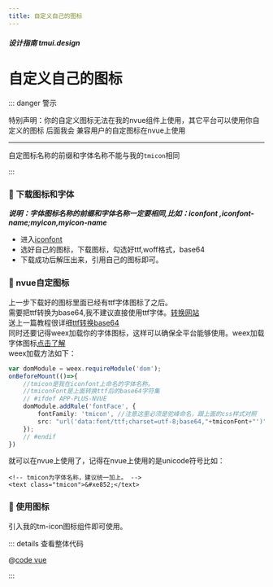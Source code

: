 ```yaml
---
title: 自定义自己的图标
---
```


<dirtoc></dirtoc>

##### 设计指南 tmui.design

# 自定义自己的图标

::: danger 警示

特别声明：你的自定义图标无法在我的nvue组件上使用，其它平台可以使用你自定义的图标
后面我会 兼容用户的自定图标在nvue上使用

---

自定图标名称的前缀和字体名称不能与我的```tmicon```相同

:::

### :tada: 下载图标和字体

***说明：字体图标名称的前缀和字体名称一定要相同,比如：iconfont ,iconfont-name;myicon,myicon-name***

- 进入[iconfont](https://www.iconfont.cn/)
- 选好自己的图标，下载图标，勾选好ttf,woff格式，base64
- 下载成功后解压出来，引用自己的图标即可。


### :tada: nvue自定图标

上一步下载好的图标里面已经有ttf字体图标了之后。<br>
需要把ttf转换为base64,我不建议直接使用ttf字体。[转换网站](https://www.motobit.com/util/base64-decoder-encoder.asp)<br>
送上一篇教程很详细[ttf转换base64](http://www.jingjingke.com/c/07166.html)<br>
同时还要记得weex加载你的字体图标，这样可以确保全平台能够使用。weex加载字体图标[点击了解](https://doc.weex.io/zh/docs/modules/dom.html#addrule)<br>
weex加载方法如下：
```ts
var domModule = weex.requireModule('dom');
onBeforeMount(()=>{
    //tmicon是我在iconfont上命名的字体名称。
    //tmiconFont是上面转换ttf后的base64字符集
	// #ifdef APP-PLUS-NVUE
	domModule.addRule('fontFace', {
		fontFamily: 'tmicon', //注意这里必须是驼峰命名，跟上面的css样式对照
		src: "url('data:font/ttf;charset=utf-8;base64,"+tmiconFont+"')"
	});
	// #endif
})

```
就可以在nvue上使用了，记得在nvue上使用的是unicode符号比如：
```vue
<!-- tmicon为字体名称，建议统一加上。 -->
<text class="tmicon">&#xe852;</text>
```

### :tada: 使用图标

引入我的tm-icon图标组件即可使用。

<webview url="https://tmui.design/h5/#/pages/changyong/icon"></webview>


::: details 查看整体代码

@[code vue](pages/changyong/icon.nvue)

:::